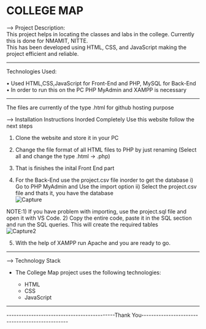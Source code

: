 # COLLEGE MAP

--> Project Description:<br>
    This project helps in locating the classes and labs in the college. Currently this is done for NMAMIT, NITTE.<br>
    This has been developed using HTML, CSS, and JavaScript making the project efficient and reliable.

----------------------------------------------------------------------------------------------
  
Technologies Used:

  • Used HTML,CSS,JavaScript for Front-End and PHP, MySQL for Back-End <br>
  • In order to run this on the PC PHP MyAdmin and XAMPP is necessary
  
---------------------------------------------------------------------------------------------
  
 The files are currently of the type .html for github hosting purpose

 --> Installation Instructions
     Inorded Completely Use this website follow the next steps
     
   1. Clone the website and store it in your PC
            
   2. Change the file format of all HTML files to PHP by just renaming (Select all and change the type .html -> .php)
            
   3. That is finishes the inital Front End part
            
   4. For the Back-End use the project.csv file inorder to get the database
               i) Go to PHP MyAdmin and Use the import option
               ii) Select the project.csv file and thats it, you have the database<br>
               ![Capture](https://user-images.githubusercontent.com/96821629/212859325-ecfdefc9-428d-439c-942d-2d98893a4e58.JPG)
               
   NOTE:1) If you have problem with importing, use the project.sql file and open it with VS Code.
                    2) Copy the entire code, paste it in the SQL section and run the SQL queries. This will create the required tables<br>
                    ![Capture2](https://user-images.githubusercontent.com/96821629/212860411-7e9aaf0b-7191-44fb-908c-7b98547ad5d2.JPG)
          
               
   5. With the help of XAMPP run Apache and you are ready to go.
--------------------------------------------------------------------------------------------

--> Technology Stack
- The College Map project uses the following technologies:

     - HTML
     - CSS
     - JavaScript
--------------------------------------------------------------------------------------------

--------------------------------------------Thank You------------------------------------------------
  

